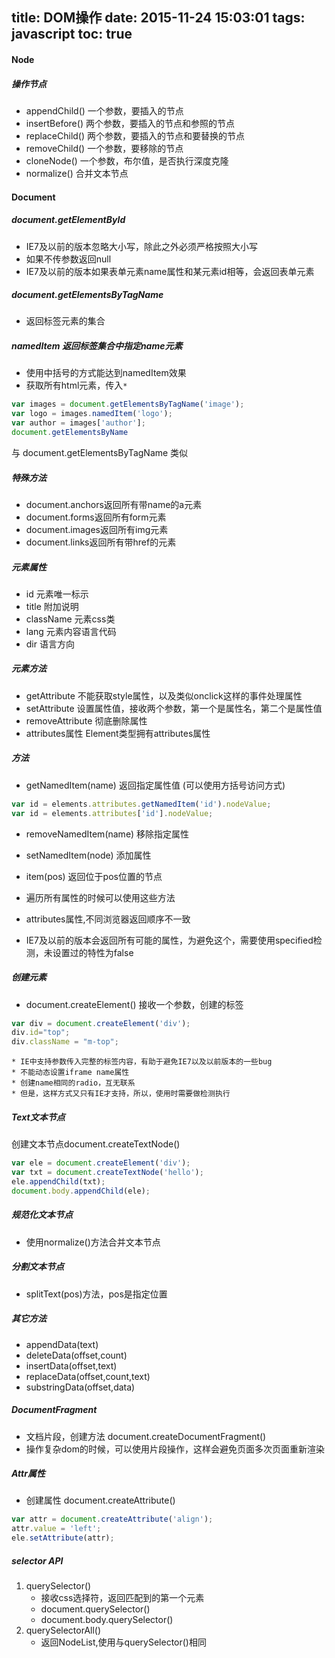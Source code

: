 title: DOM操作
date: 2015-11-24 15:03:01
tags: javascript
toc: true
---
#### Node
##### 操作节点
* appendChild()
一个参数，要插入的节点
* insertBefore()
两个参数，要插入的节点和参照的节点
* replaceChild()
两个参数，要插入的节点和要替换的节点
* removeChild()
一个参数，要移除的节点
* cloneNode()
一个参数，布尔值，是否执行深度克隆
* normalize()
合并文本节点
<!--more-->
#### Document
##### document.getElementById
* IE7及以前的版本忽略大小写，除此之外必须严格按照大小写
* 如果不传参数返回null
* IE7及以前的版本如果表单元素name属性和某元素id相等，会返回表单元素
##### document.getElementsByTagName
* 返回标签元素的集合
##### namedItem 返回标签集合中指定name元素
* 使用中括号的方式能达到namedItem效果
* 获取所有html元素，传入`*`
```javascript
var images = document.getElementsByTagName('image');
var logo = images.namedItem('logo');
var author = images['author'];
document.getElementsByName
```
与 document.getElementsByTagName 类似

##### 特殊方法
* document.anchors返回所有带name的a元素
* document.forms返回所有form元素
* document.images返回所有img元素
* document.links返回所有带href的元素
##### 元素属性
* id 元素唯一标示
* title 附加说明
* className 元素css类
* lang 元素内容语言代码
* dir 语言方向

##### 元素方法
* getAttribute
不能获取style属性，以及类似onclick这样的事件处理属性
* setAttribute
设置属性值，接收两个参数，第一个是属性名，第二个是属性值
* removeAttribute
彻底删除属性
* attributes属性
Element类型拥有attributes属性

##### 方法
* getNamedItem(name) 返回指定属性值 (可以使用方括号访问方式)
```javascript
var id = elements.attributes.getNamedItem('id').nodeValue;
var id = elements.attributes['id'].nodeValue;
```
* removeNamedItem(name) 移除指定属性
* setNamedItem(node) 添加属性
* item(pos) 返回位于pos位置的节点

* 遍历所有属性的时候可以使用这些方法
* attributes属性,不同浏览器返回顺序不一致
* IE7及以前的版本会返回所有可能的属性，为避免这个，需要使用specified检测，未设置过的特性为false

##### 创建元素
* document.createElement()
接收一个参数，创建的标签
```javascript
var div = document.createElement('div');
div.id="top";
div.className = "m-top";
```
	* IE中支持参数传入完整的标签内容，有助于避免IE7以及以前版本的一些bug
	* 不能动态设置iframe name属性
	* 创建name相同的radio，互无联系
	* 但是，这样方式又只有IE才支持，所以，使用时需要做检测执行
##### Text文本节点
创建文本节点document.createTextNode()
```javascript
var ele = document.createElement('div');
var txt = document.createTextNode('hello');
ele.appendChild(txt);
document.body.appendChild(ele);
```
##### 规范化文本节点
* 使用normalize()方法合并文本节点

##### 分割文本节点
* splitText(pos)方法，pos是指定位置
##### 其它方法
* appendData(text)
* deleteData(offset,count)
* insertData(offset,text)
* replaceData(offset,count,text)
* substringData(offset,data)

##### DocumentFragment
* 文档片段，创建方法
	document.createDocumentFragment()
* 操作复杂dom的时候，可以使用片段操作，这样会避免页面多次页面重新渲染

##### Attr属性
* 创建属性
document.createAttribute()
```javascript
var attr = document.createAttribute('align');
attr.value = 'left';
ele.setAttribute(attr);
```
##### selector API
1. querySelector()
	* 接收css选择符，返回匹配到的第一个元素
	* document.querySelector()
	* document.body.querySelector()
2. querySelectorAll()
	* 返回NodeList,使用与querySelector()相同
